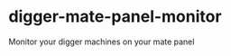 digger-mate-panel-monitor
=========================

Monitor your digger machines on your mate panel
